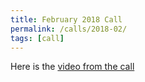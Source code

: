 ```yaml
---
title: February 2018 Call
permalink: /calls/2018-02/
tags: [call]
---
```


Here is the [video from the call](https://youtu.be/3KKHH4-oFpY)
